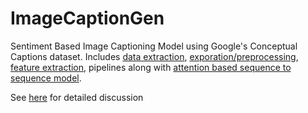 # ImageCaptionGen
 Sentiment Based Image Captioning Model using Google's Conceptual Captions dataset. Includes [data extraction](download_data.ipynb), [exporation/preprocessing](exploration.ipynb), [feature extraction](feature_extraction.ipynb), pipelines along with [attention based sequence to sequence model](Seq2SeqModel.ipynb).
 
See [here](https://drive.google.com/file/d/1KjrsSyfRUiNUL3wfjRfJZimC6xMRlOG9/view?usp=sharing) for detailed discussion
